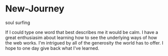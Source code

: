 # New-Journey
soul surfing 

If I could type one word that best describes me it would be calm. I have a great enthusiasim about learning how to see the underlying ways of how the web works. I'm intrigued by all of the generosity the world has to offer. I hope to one day give back what I've learned. 

